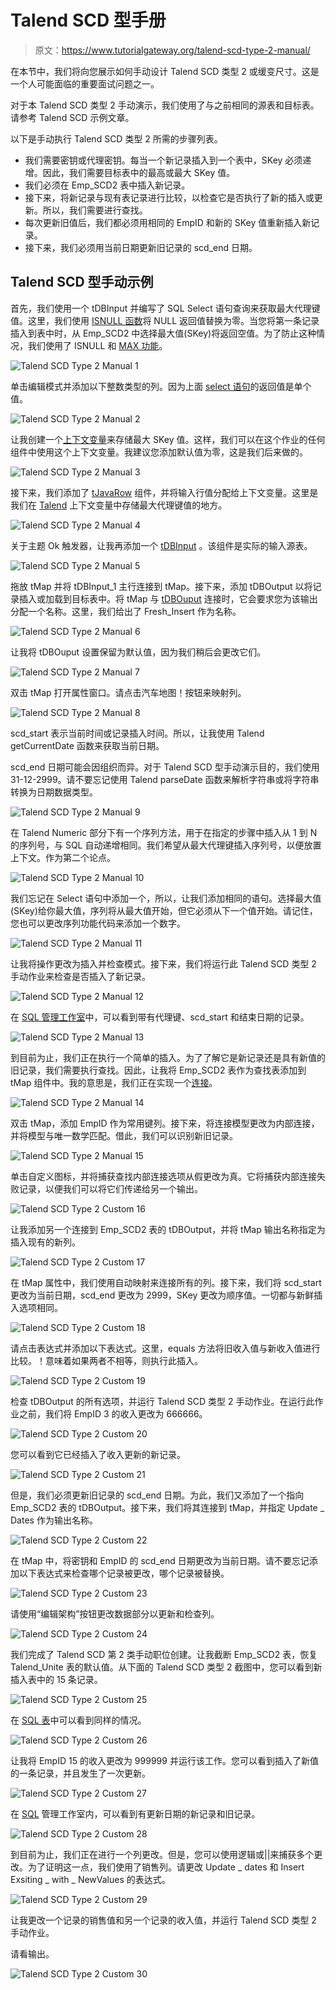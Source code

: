 # Talend SCD 型手册

> 原文：<https://www.tutorialgateway.org/talend-scd-type-2-manual/>

在本节中，我们将向您展示如何手动设计 Talend SCD 类型 2 或缓变尺寸。这是一个人可能面临的重要面试问题之一。

对于本 Talend SCD 类型 2 手动演示，我们使用了与之前相同的源表和目标表。请参考 Talend SCD 示例文章。

以下是手动执行 Talend SCD 类型 2 所需的步骤列表。

*   我们需要密钥或代理密钥。每当一个新记录插入到一个表中，SKey 必须递增。因此，我们需要目标表中的最高或最大 SKey 值。
*   我们必须在 Emp_SCD2 表中插入新记录。
*   接下来，将新记录与现有表记录进行比较，以检查它是否执行了新的插入或更新。所以，我们需要进行查找。
*   每次更新旧值后，我们都必须用相同的 EmpID 和新的 SKey 值重新插入新记录。
*   接下来，我们必须用当前日期更新旧记录的 scd_end 日期。

## Talend SCD 型手动示例

首先，我们使用一个 tDBInput 并编写了 SQL Select 语句查询来获取最大代理键值。这里，我们使用 [ISNULL 函数](https://www.tutorialgateway.org/sql-isnull/)将 NULL 返回值替换为零。当您将第一条记录插入到表中时，从 Emp_SCD2 中选择最大值(SKey)将返回空值。为了防止这种情况，我们使用了 ISNULL 和 [MAX 功能](https://www.tutorialgateway.org/sql-max-function/)。

![Talend SCD Type 2 Manual 1](img/a48d7e2fa2677463a0bacba03114eec3.png)

单击编辑模式并添加以下整数类型的列。因为上面 [select 语句](https://www.tutorialgateway.org/sql-select-statement/)的返回值是单个值。

![Talend SCD Type 2 Manual 2](img/203c13520e4992c5630484214ba94af2.png)

让我创建一个[上下文变量](https://www.tutorialgateway.org/create-a-global-context-group-in-talend/)来存储最大 SKey 值。这样，我们可以在这个作业的任何组件中使用这个上下文变量。我建议您添加默认值为零，这是我们后来做的。

![Talend SCD Type 2 Manual 3](img/0d2b876034fb118812f2b86c28238df3.png)

接下来，我们添加了 [tJavaRow](https://www.tutorialgateway.org/talend-tjavarow/) 组件，并将输入行值分配给上下文变量。这里是我们在 [Talend](https://www.tutorialgateway.org/talend-tutorial/) 上下文变量中存储最大代理键值的地方。

![Talend SCD Type 2 Manual 4](img/f559dbff75ffb01efa522c0aa7f10b76.png)

关于主题 Ok 触发器，让我再添加一个 [tDBInput](https://www.tutorialgateway.org/export-database-table-to-text-file-in-talend/) 。该组件是实际的输入源表。

![Talend SCD Type 2 Manual 5](img/d2cb057ca4581bbeeac7e68629b15c1f.png)

拖放 tMap 并将 tDBInput_1 主行连接到 tMap。接下来，添加 tDBOutput 以将记录插入或加载到目标表中。将 tMap 与 [tDBOuput](https://www.tutorialgateway.org/talend-load-data-from-text-file-into-database/) 连接时，它会要求您为该输出分配一个名称。这里，我们给出了 Fresh_Insert 作为名称。

![Talend SCD Type 2 Manual 6](img/a510c777e118a6f22e5d1e3ff8ed867c.png)

让我将 tDBOuput 设置保留为默认值，因为我们稍后会更改它们。

![Talend SCD Type 2 Manual 7](img/7fecd54424aa4ba71f2f49b6685846ca.png)

双击 tMap 打开属性窗口。请点击汽车地图！按钮来映射列。

![Talend SCD Type 2 Manual 8](img/a0d4940816c1f4b00645c9a15c784686.png)

scd_start 表示当前时间或记录插入时间。所以，让我使用 Talend getCurrentDate 函数来获取当前日期。

scd_end 日期可能会因组织而异。对于 Talend SCD 型手动演示目的，我们使用 31-12-2999。请不要忘记使用 Talend parseDate 函数来解析字符串或将字符串转换为日期数据类型。

![Talend SCD Type 2 Manual 9](img/083f879ec7e833af4f6149006afdcbe7.png)

在 Talend Numeric 部分下有一个序列方法，用于在指定的步骤中插入从 1 到 N 的序列号，与 SQL 自动递增相同。我们希望从最大代理键插入序列号，以便放置上下文。作为第二个论点。

![Talend SCD Type 2 Manual 10](img/2b999bf62c8bff096f789542f156bf77.png)

我们忘记在 Select 语句中添加一个，所以，让我们添加相同的语句。选择最大值(SKey)给你最大值，序列将从最大值开始，但它必须从下一个值开始。请记住，您也可以更改序列功能代码来添加一个数字。

![Talend SCD Type 2 Manual 11](img/cfb688a6778c0d639bbd83f0fec6021c.png)

让我将操作更改为插入并检查模式。接下来，我们将运行此 Talend SCD 类型 2 手动作业来检查是否插入了新记录。

![Talend SCD Type 2 Manual 12](img/337ae8ef52bc209d0895ffbc23a81a60.png)

在 [SQL 管理工作室](https://www.tutorialgateway.org/sql-server-management-studio/)中，可以看到带有代理键、scd_start 和结束日期的记录。

![Talend SCD Type 2 Manual 13](img/e684babdb5bf31bd1a131752cc6a8b75.png)

到目前为止，我们正在执行一个简单的插入。为了了解它是新记录还是具有新值的旧记录，我们需要执行查找。因此，让我将 Emp_SCD2 表作为查找表添加到 tMap 组件中。我的意思是，我们正在实现一个[连接](https://www.tutorialgateway.org/talend-tmap-joins/)。

![Talend SCD Type 2 Manual 14](img/c5122534a1a3f63d4a4499f5bc690bf7.png)

双击 tMap，添加 EmpID 作为常用键列。接下来，将连接模型更改为内部连接，并将模型与唯一数学匹配。借此，我们可以识别新旧记录。

![Talend SCD Type 2 Manual 15](img/678ee260e6b110718c84ebe32f2cecf6.png)

单击自定义图标，并将捕获查找内部连接选项从假更改为真。它将捕获内部连接失败记录，以便我们可以将它们传递给另一个输出。

![Talend SCD Type 2 Custom 16](img/e2afaf8b78cd167f58781a6a37365283.png)

让我添加另一个连接到 Emp_SCD2 表的 tDBOutput，并将 tMap 输出名称指定为插入现有的新列。

![Talend SCD Type 2 Custom 17](img/ca86f136c289effc2c4ab13c266e5297.png)

在 tMap 属性中，我们使用自动映射来连接所有的列。接下来，我们将 scd_start 更改为当前日期，scd_end 更改为 2999，SKey 更改为顺序值。一切都与新鲜插入选项相同。

![Talend SCD Type 2 Custom 18](img/dab07ab73fb9741d4b1dfe7ef13f8782.png)

请点击表达式并添加以下表达式。这里，equals 方法将旧收入值与新收入值进行比较。！意味着如果两者不相等，则执行此插入。

![Talend SCD Type 2 Custom 19](img/76dd88addbe18ef7f03eed064e87b6bc.png)

检查 tDBOutput 的所有选项，并运行 Talend SCD 类型 2 手动作业。在运行此作业之前，我们将 EmpID 3 的收入更改为 666666。

![Talend SCD Type 2 Custom 20](img/7cd6c62f2531a358a33ffa9f02d24ad0.png)

您可以看到它已经插入了收入更新的新记录。

![Talend SCD Type 2 Custom 21](img/b405e8772769f1a88c873c6d329ed3b3.png)

但是，我们必须更新旧记录的 scd_end 日期。为此，我们又添加了一个指向 Emp_SCD2 表的 tDBOutput。接下来，我们将其连接到 tMap，并指定 Update _ Dates 作为输出名称。

![Talend SCD Type 2 Custom 22](img/8e79e618b851763b165072429da937de.png)

在 tMap 中，将密钥和 EmpID 的 scd_end 日期更改为当前日期。请不要忘记添加以下表达式来检查哪个记录被更改，哪个记录被替换。

![Talend SCD Type 2 Custom 23](img/12095e51b38d3300653c73e26d8f279e.png)

请使用“编辑架构”按钮更改数据部分以更新和检查列。

![Talend SCD Type 2 Custom 24](img/c35467a354e43d138ad1c4f111277278.png)

我们完成了 Talend SCD 第 2 类手动职位创建。让我截断 Emp_SCD2 表，恢复 Talend_Unite 表的默认值。从下面的 Talend SCD 类型 2 截图中，您可以看到新插入表中的 15 条记录。

![Talend SCD Type 2 Custom 25](img/6df3861e773e80ed823d7a841a30432d.png)

在 [SQL 表](https://www.tutorialgateway.org/sql-create-table/)中可以看到同样的情况。

![Talend SCD Type 2 Custom 26](img/80390aae0cd837903a3aa201dc5e77cd.png)

让我将 EmpID 15 的收入更改为 999999 并运行该工作。您可以看到插入了新值的一条记录，并且发生了一次更新。

![Talend SCD Type 2 Custom 27](img/8867b9d5299de8bee9ab60cf9caeae0c.png)

在 [SQL](https://www.tutorialgateway.org/sql/) 管理工作室内，可以看到有更新日期的新记录和旧记录。

![Talend SCD Type 2 Custom 28](img/eab7c63698c75be7c9e532e42b2b74ac.png)

到目前为止，我们正在进行一个列更改。但是，您可以使用逻辑或||来捕获多个更改。为了证明这一点，我们使用了销售列。请更改 Update _ dates 和 Insert Exsiting _ with _ NewValues 的表达式。

![Talend SCD Type 2 Custom 29](img/789f79de8eea219e4c11b077c816b277.png)

让我更改一个记录的销售值和另一个记录的收入值，并运行 Talend SCD 类型 2 手动作业。

请看输出。

![Talend SCD Type 2 Custom 30](img/e5a43d6922f4d3ab86725b3125f43f4a.png)